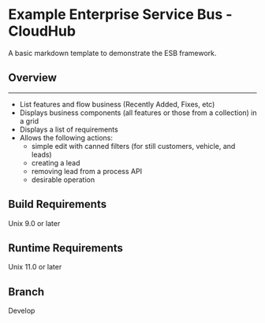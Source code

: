 # Example Enterprise Service Bus - CloudHub 
  
A basic markdown template to demonstrate the ESB framework. 
  
## Overview 
---  
- List features and flow business (Recently Added, Fixes, etc) 
- Displays business components (all features or those from a collection) in a grid 
- Displays a list of requirements 
- Allows the following actions: 
    * simple edit with canned filters (for still customers, vehicle, and leads) 
    * creating a lead  
    * removing lead from a process API 
    * desirable operation 
  
## Build Requirements 
  
Unix 9.0 or later 
  
## Runtime Requirements 
  
Unix 11.0 or later 

## Branch 

Develop
